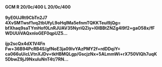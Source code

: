 #### GCM R 20/0c/400 L 20/0c/400
**9yE0UJRt9CbTn2J7**<br/>**4XvSMTwsf1vq2tbUfyL9oHqIMa5efnmTQKKTeul9jQg=**<br/>**bfXhaq9saTYmHof0LnRJUAV35NyriQZiy+I0IBBtZNZg4I9f2+gaO58x/fFWDUUiVAQxnloGEF0qpUZ5...**<br/><br/>
**ijp2scQx4dX1V4Fn**<br/>**Fw+36B94PcRB4S/gfNoE3ja09IvYAzPMY2f+rdDDqiY=**<br/>**ca066uUicLVtnXJDv+tkHBMQLgp/GscjzNx+5ALmmWi+rX750VlQh7uqK5DbwZ9jJ9NxuIuNnT4t/7RN...**